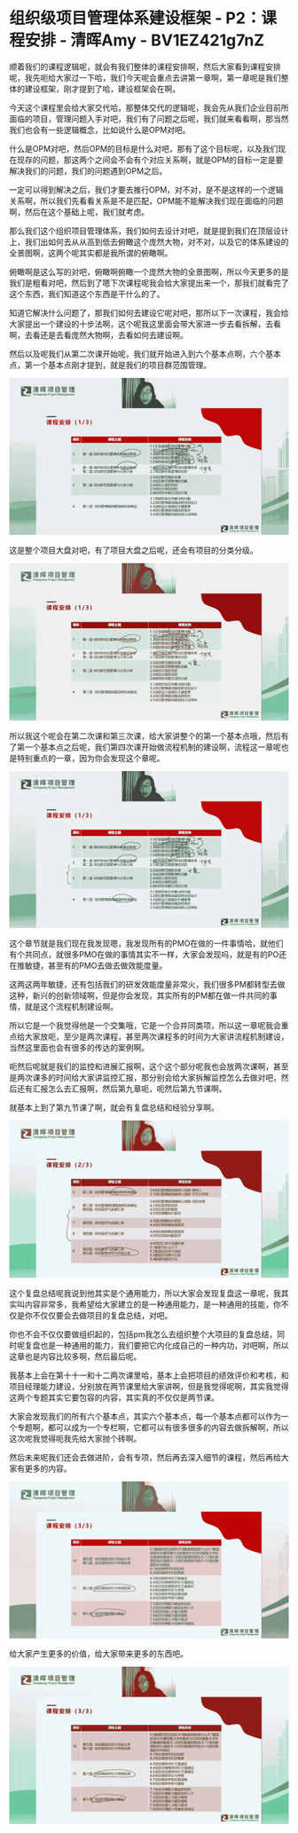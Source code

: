 # 组织级项目管理体系建设框架 - P2：课程安排 - 清晖Amy - BV1EZ421g7nZ

顺着我们的课程逻辑呢，就会有我们整体的课程安排啊，然后大家看到课程安排呢，我先呃给大家过一下哈，我们今天呢会重点去讲第一章啊，第一章呢是我们整体的建设框架，刚才提到了哈，建设框架会在啊。

今天这个课程里会给大家交代哈，那整体交代的逻辑呢，我会先从我们企业目前所面临的项目，管理问题入手对吧，我们有了问题之后呢，我们就来看看啊，那当然我们也会有一些逻辑概念，比如说什么是OPM对吧。

什么是OPM对吧，然后OPM的目标是什么对吧，那有了这个目标呢，以及我们现在现存的问题，那这两个之间会不会有个对应关系啊，就是OPM的目标一定是要解决我们的问题，我们的问题遇到OPM之后。

一定可以得到解决之后，我们才要去推行OPM，对不对，是不是这样的一个逻辑关系啊，所以我们先看看关系是不是匹配，OPM能不能解决我们现在面临的问题啊，然后在这个基础上呢，我们就考虑。

那么我们这个组织项目管理体系，我们如何去设计对吧，就是提到我们在顶层设计上，我们出如何去从从高到低去俯瞰这个庞然大物，对不对，以及它的体系建设的全景图啊，这两个呢其实都是我所谓的俯瞰啊。

俯瞰啊是这么写的对吧，俯瞰啊俯瞰一个庞然大物的全景图啊，所以今天更多的是我们是粗看对吧，然后到了嗯下次课程呢我会给大家提出来一个，那我们就看完了这个东西，我们知道这个东西是干什么的了。

知道它解决什么问题了，那我们如何去建设它呢对吧，那所以下一次课程，我会给大家提出一个建设的十步法啊，这个呢我这里面会带大家进一步去看拆解，去看啊，去看还是去看庞然大物啊，去看如何去建设啊。

然后以及呢我们从第二次课开始呢，我们就开始进入到六个基本点啊，六个基本点，第一个基本点刚才提到，就是我们的项目群范围管理。



![](img/c2aa70c3b4be4c96c1b99738c461b5ec_1.png)

这是整个项目大盘对吧，有了项目大盘之后呢，还会有项目的分类分级。

![](img/c2aa70c3b4be4c96c1b99738c461b5ec_3.png)

所以我这个呢会在第二次课和第三次课，给大家讲整个的第一个基本点哦，然后有了第一个基本点之后呢，我们第四次课开始做流程机制的建设啊，流程这一章呢也是特别重点的一章，因为你会发现这个章呢。



![](img/c2aa70c3b4be4c96c1b99738c461b5ec_5.png)

这个章节就是我们现在我发现嗯，我发现所有的PMO在做的一件事情哈，就他们有个共同点，就很多PMO在做的事情其实不一样，大家会发现吗，就是有的PO还在推敏捷，甚至有的PMO去做去做效能度量。

这两这两年敏捷，还有包括我们的研发效能度量非常火，我们很多PM都转型去做这种，新兴的创新领域啊，但是你会发现，其实所有的PM都在做一件共同的事情，就是这个流程机制建设啊。

所以它是一个我觉得他是一个交集哦，它是一个合并同类项，所以这一章呢我会重点给大家放呃，至少是两次课程，甚至两次课程多的时间为大家讲流程机制建设，当然这里面也会有很多的传达的案例啊。

呃然后呢就是我们的监控和进展汇报啊，这个这个部分呢我也会放两次课啊，甚至是两次课多的时间给大家讲监控汇报，那分别会给大家拆解监控怎么去做对吧，然后还有汇报怎么去汇报啊，然后第九章呃，呃然后第九节课啊。

就基本上到了第九节课了啊，就会有复盘总结和经验分享啊。

![](img/c2aa70c3b4be4c96c1b99738c461b5ec_7.png)

这个复盘总结呢我说到他其实是个通用能力，所以大家会发现复盘这一章呢，我其实叫内容非常多，我希望给大家建立的是一种通用能力，是一种通用的技能，你不仅是你不仅仅要会去做项目的复盘总结，对吧。

你也不会不仅仅要做组织起的，包括pm我怎么去组织整个大项目的复盘总结，同时呢复盘也是一种通用的能力，我们要把它内化成自己的一种内功，对吧啊，所以这章也是内容比较多啊，然后最后呢。

我基本上会在第十十一和十二两次课里哈，基本上会把项目的绩效评价和考核，和项目经理能力建设，分别放在两节课里给大家讲啊，但是我觉得呢啊，其实我觉得这两个专题其实它要包容的内容，其实真的不仅仅是两节课。

大家会发现我们的所有六个基本点，其实六个基本点，每一个基本点都可以作为一个专题啊，都可以成为一个专栏啊，它都可以有很多很多的内容去做拆解啊，所以这次呢我觉得呃我先给大家抛个砖啊。

然后未来呢我们还会去做进阶，会有专项，然后再去深入细节的课程，然后再给大家有更多的内容。

![](img/c2aa70c3b4be4c96c1b99738c461b5ec_9.png)

给大家产生更多的价值，给大家带来更多的东西吧。

![](img/c2aa70c3b4be4c96c1b99738c461b5ec_11.png)